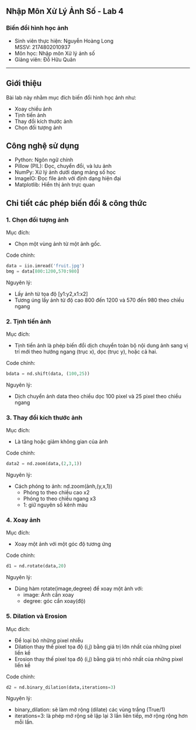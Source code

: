 
## Nhập Môn Xử Lý Ảnh Số - Lab 4
### Biến đổi hình học ảnh

- Sinh viên thực hiện: Nguyễn Hoàng Long  
MSSV: 2174802010937
- Môn học: Nhập môn Xử lý ảnh số
- Giảng viên: Đỗ Hữu Quân

---

## Giới thiệu  
Bài lab này nhằm mục đích biến đổi hình học ảnh như:  
- Xoay chiều ảnh
- Tịnh tiến ảnh
- Thay đổi kích thước ảnh
- Chọn đối tượng ảnh

## Công nghệ sử dụng

- Python: Ngôn ngữ chính
- Pillow (PIL): Đọc, chuyển đổi, và lưu ảnh
- NumPy: Xử lý ảnh dưới dạng mảng số học
- ImageIO: Đọc file ảnh với định dạng hiện đại
- Matplotlib: Hiển thị ảnh trực quan

## Chi tiết các phép biến đổi & công thức

### 1. Chọn đối tượng ảnh

Mục đích:  
- Chọn một vùng ảnh từ một ảnh gốc.

Code chính:
```python
data = iio.imread('fruit.jpg')
bmg = data[800:1200,570:980]
```

Nguyên lý:  
- Lấy ảnh từ tọa độ [y1:y2,x1:x2]  
- Tương úng lấy ảnh từ độ cao 800 đến 1200 và 570 đến 980 theo chiều ngang

### 2. Tịnh tiến ảnh

Mục đích:
- Tịnh tiến ảnh là phép biến đổi dịch chuyển toàn bộ nội dung ảnh sang vị trí mới theo hướng ngang (trục x), dọc (trục y), hoặc cả hai.  

Code chính:  
```python
bdata = nd.shift(data, (100,25))
```
Nguyên lý:  
- Dịch chuyển ảnh data theo chiều dọc 100 pixel và 25 pixel theo chiều ngang

### 3. Thay đổi kích thước ảnh

Mục đích:
- Là tăng hoặc giảm không gian của ảnh

Code chính:  
```python
data2 = nd.zoom(data,(2,3,1))
```
Nguyên lý:  
- Cách phóng to ảnh:  nd.zoom(ảnh,(y,x,1))
    - Phóng to theo chiều cao x2
    - Phóng to theo chiều ngang x3
    - 1: giữ nguyên số kênh màu

### 4. Xoay ảnh

Mục đích:
- Xoay một ảnh với một góc độ tương ứng

Code chính:  
```python
d1 = nd.rotate(data,20)
```
Nguyên lý:  
- Dùng hàm rotate(image,degree) để xoay một ảnh với:
    - image: Ảnh cần xoay
    - degree: góc cần xoay(độ)

### 5. Dilation và Erosion

Mục đích:
- Để loại bỏ những pixel nhiễu 
- Dilation thay thế pixel tọa độ (i,j) bằng giá trị lớn nhất của những pixel liền kề
- Erosion thay thế pixel tọa độ (i,j) bằng giá trị nhỏ nhất của những pixel liền kề

Code chính:  
```python
d2 = nd.binary_dilation(data,iterations=3)
```
Nguyên lý:  
- binary_dilation: sẽ làm mở rộng (dilate) các vùng trắng (True/1)
- iterations=3: là phép mở rộng sẽ lặp lại 3 lần liên tiếp, mở rộng rộng hơn mỗi lần.